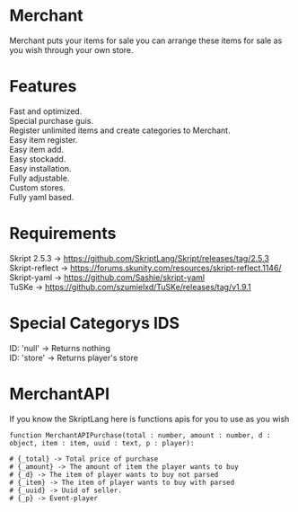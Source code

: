 # Merchant

Merchant puts your items for sale you can arrange these items for sale as you wish through your own store.

# Features

Fast and optimized.   
Special purchase guis.    
Register unlimited items and create categories to Merchant.   
Easy item register.   
Easy item add.    
Easy stockadd.    
Easy installation.    
Fully adjustable.   
Custom stores.    
Fully yaml based.   

# Requirements

Skript 2.5.3 -> https://github.com/SkriptLang/Skript/releases/tag/2.5.3     
Skript-reflect -> https://forums.skunity.com/resources/skript-reflect.1146/   
Skript-yaml -> https://github.com/Sashie/skript-yaml    
TuSKe -> https://github.com/szumielxd/TuSKe/releases/tag/v1.9.1   

# Special Categorys IDS

ID: 'null' -> Returns nothing     
ID: 'store' -> Returns player's store


# MerchantAPI

If you know the SkriptLang here is functions apis for you to use as you wish

```function MerchantAPIPurchase(total : number, amount : number, d : object, item : item, uuid : text, p : player):```
```# If you know SkriptLang you can use this API ;)
# {_total} -> Total price of purchase
# {_amount} -> The amount of item the player wants to buy
# {_d} -> The item of player wants to buy not parsed
# {_item} -> The item of player wants to buy with parsed
# {_uuid} -> Uuid of seller.
# {_p} -> Event-player

